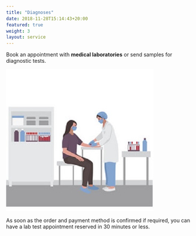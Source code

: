 ```yaml
---
title: "Diagnoses"
date: 2018-11-28T15:14:43+20:00 
featured: true
weight: 3
layout: service
---
```


Book an appointment with **medical laboratories** or send samples for diagnostic tests.

![Medical Diagnoses](/images/illustrations/diagnoses.jpg)

As soon as the order and payment method is confirmed if required, you can have a lab test appointment reserved in 30 minutes or less. 






